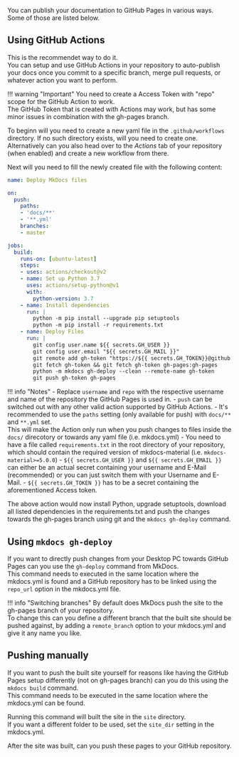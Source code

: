 You can publish your documentation to GitHub Pages in various ways.  
Some of those are listed below.

## Using GitHub Actions
This is the recommendet way to do it.  
You can setup and use GitHub Actions in your repository to auto-publish your docs once you commit to a specific branch, merge pull requests, or whatever action you want to perform.

!!! warning "Important"
    You need to create a Access Token with "repo" scope for the GitHub Action to work.  
    The GitHub Token that is created with Actions may work, but has some minor issues in combination with the gh-pages branch.

To beginn will you need to create a new yaml file in the `.github/workflows` directory. If no such directory exists, will you need to create one.  
Alternatively can you also head over to the *Actions* tab of your repository (when enabled) and create a new workflow from there.

Next will you need to fill the newly created file with the following content:  
```yaml
name: Deploy MkDocs files

on:
  push:
    paths: 
    - 'docs/**'
    - '**.yml'
    branches:
    - master

jobs:
  build:
    runs-on: [ubuntu-latest]
    steps:
    - uses: actions/checkout@v2
    - name: Set up Python 3.7
      uses: actions/setup-python@v1
      with:
        python-version: 3.7
    - name: Install dependencies
      run: |
        python -m pip install --upgrade pip setuptools
        python -m pip install -r requirements.txt
    - name: Deploy Files
      run: |
        git config user.name ${{ secrets.GH_USER }}
        git config user.email "${{ secrets.GH_MAIL }}"
        git remote add gh-token "https://${{ secrets.GH_TOKEN}}@github.com/username/repo.git"
        git fetch gh-token && git fetch gh-token gh-pages:gh-pages
        python -m mkdocs gh-deploy --clean --remote-name gh-token
        git push gh-token gh-pages
```

!!! info "Notes"
    - Replace `username` and `repo` with the respective username and name of the repository the GitHub Pages is used in.
    - `push` can be switched out with any other valid action supported by GitHub Actions.
    - It's recommended to use the `paths` setting (only available for push) with `docs/**` and `**.yml` set.  
    This will make the Action only run when you push changes to files inside the `docs/` direcotory or towards any yaml file (i.e. mkdocs.yml)
    - You need to have a file called `requirements.txt` in the root directory of your repository, which should contain the required version of mkdocs-material (i.e. `mkdocs-material>=5.0.0`)
    - `${{ secrets.GH_USER }}` and `${{ secrets.GH_EMAIL }}` can either be an actual secret containing your username and E-Mail (recommended) or you can just switch them with your Username and E-Mail.
    - `${{ secrets.GH_TOKEN }}` has to be a secret containing the aforementioned Access token.

The above action would now install Python, upgrade setuptools, download all listed dependencies in the requirements.txt and push the changes towards the gh-pages branch using git and the `mkdocs gh-deploy` command.

## Using `mkdocs gh-deploy`
If you want to directly push changes from your Desktop PC towards GitHub Pages can you use the `gh-deploy` command from MkDocs.  
This command needs to executed in the same location where the mkdocs.yml is found and a GitHub repository has to be linked using the `repo_url` option in the mkdocs.yml file.

!!! info "Switching branches"
    By default does MkDocs push the site to the gh-pages branch of your repository.  
    To change this can you define a different branch that the built site should be pushed against, by adding a `remote_branch` option to your mkdocs.yml and give it any name you like.

## Pushing manually
If you want to push the built site yourself for reasons like having the GitHub Pages setup differently (not on gh-pages branch) can you do this using the `mkdocs build` command.  
This command needs to be executed in the same location where the mkdocs.yml can be found.

Running this command will built the site in the `site` directory.  
If you want a different folder to be used, set the `site_dir` setting in the mkdocs.yml.

After the site was built, can you push these pages to your GitHub repository.
